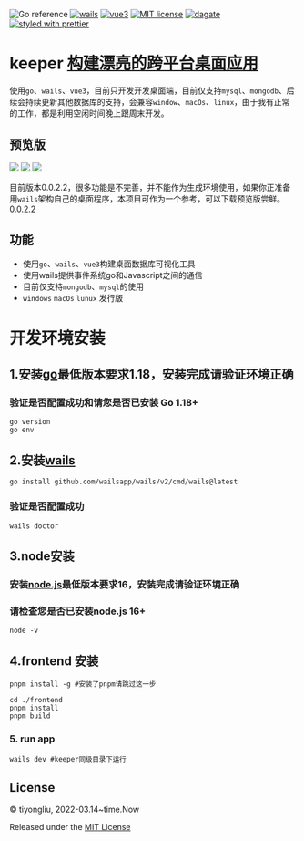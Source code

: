 ![Go reference](https://img.shields.io/badge/go-v1.18-blue?logo=go&logoColor=white)
[![wails](https://img.shields.io/badge/wails-v2.3.1-brightgreen.svg)](https://wails.io)
[![vue3](https://img.shields.io/badge/vue-v3.2.0-7289da.svg?logo=v&logoColor=42b883)](https://vuejs.org/)
[![MIT license](https://img.shields.io/badge/license-MIT-blue.svg)](https://opensource.org/licenses/MIT)
[![dagate](https://img.shields.io/badge/dbgate-reference-brightgreen?&logoColor=white)](https://github.com/dbgate/dbgate)
[![styled with prettier](https://img.shields.io/badge/vben_admin-reference-ff69b4.svg)](https://vvbin.cn/doc-next/)

# keeper [构建漂亮的跨平台桌面应用](https://wails.io)
使用`go`、`wails`、`vue3`，目前只开发开发桌面端，目前仅支持`mysql`、`mongodb`、后续会持续更新其他数据库的支持，会兼容`window`、`macOs`、`linux`，由于我有正常的工作，都是利用空闲时间晚上跟周末开发。

## 预览版
![](https://cdn.jsdelivr.net/gh/422720735/easy_go@master/keeper.png)
![](https://cdn.jsdelivr.net/gh/422720735/easy_go@master/keeper-2.png)
![](https://cdn.jsdelivr.net/gh/422720735/easy_go@master/dark.png)

目前版本0.0.2.2，很多功能是不完善，并不能作为生成环境使用，如果你正准备用`wails`架构自己的桌面程序，本项目可作为一个参考，可以下载预览版尝鲜。[0.0.2.2](https://github.com/tiyongliu/keeper/releases/tag/0.0.2.2)

## 功能
- 使用`go`、`wails`、`vue3`构建桌面数据库可视化工具
- 使用wails提供事件系统go和Javascript之间的通信
- 目前仅支持`mongodb`、`mysql`的使用
- `windows` `macOs` `lunux` 发行版

# 开发环境安装

## 1.安装[go](https://go.dev/dl/)最低版本要求1.18，安装完成请验证环境正确

### 验证是否配置成功和请您是否已安装 Go 1.18+
```shell
go version
go env
```

## 2.安装[wails](https://wails.io/zh-Hans/docs/gettingstarted/installation)
```shell
go install github.com/wailsapp/wails/v2/cmd/wails@latest
```

### 验证是否配置成功
```shell
wails doctor
```

## 3.node安装
### 安装[node.js](https://nodejs.org/en/)最低版本要求16，安装完成请验证环境正确

### 请检查您是否已安装node.js 16+
```shell
node -v
```

## 4.frontend 安装
```shell
pnpm install -g #安装了pnpm请跳过这一步  

cd ./frontend
pnpm install
pnpm build
```

### 5. run app
```shell
wails dev #keeper同级目录下运行
```

## License
© tiyongliu, 2022-03.14~time.Now

Released under the [MIT License](./LICENSE)
